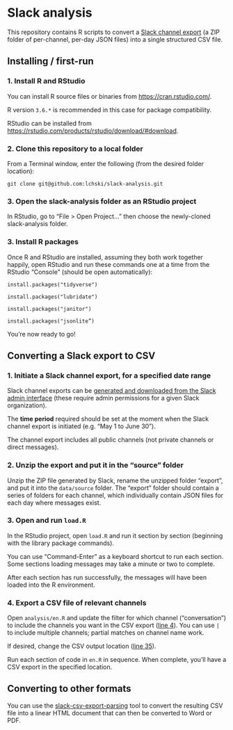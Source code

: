 # Slack analysis

This repository contains R scripts to convert a [Slack channel export](https://slack.com/intl/en-ca/help/articles/204897248-Guide-to-Slack-import-and-export-tools) (a ZIP folder of per-channel, per-day JSON files) into a single structured CSV file.

## Installing / first-run

### 1. Install R and RStudio

You can install R source files or binaries from <https://cran.rstudio.com/>. 

R version `3.6.*` is recommended in this case for package compatibility.

RStudio can be installed from <https://rstudio.com/products/rstudio/download/#download>.

### 2. Clone this repository to a local folder

From a Terminal window, enter the following (from the desired folder location):

```
git clone git@github.com:lchski/slack-analysis.git
```

### 3. Open the slack-analysis folder as an RStudio project

In RStudio, go to “File > Open Project…” then choose the newly-cloned slack-analysis folder. 

### 3. Install R packages

Once R and RStudio are installed, assuming they both work together happily, open RStudio and run these commands one at a time from the RStudio “Console” (should be open automatically):

```
install.packages("tidyverse")

install.packages("lubridate")

install.packages("janitor")

install.packages("jsonlite”)
```

You’re now ready to go!

## Converting a Slack export to CSV

### 1. Initiate a Slack channel export, for a specified date range

Slack channel exports can be [generated and downloaded from the Slack admin interface](https://slack.com/intl/en-ca/help/articles/204897248-Guide-to-Slack-import-and-export-tools) (these require admin permissions for a given Slack organization).

The **time period** required should be set at the moment when the Slack channel export is initiated (e.g. “May 1 to June 30”). 

The channel export includes all public channels (not private channels or direct messages). 

### 2. Unzip the export and put it in the “source” folder

Unzip the ZIP file generated by Slack, rename the unzipped folder “export”, and put it into the `data/source` folder. The “export” folder should contain a series of folders for each channel, which individually contain JSON files for each day where messages exist.

### 3. Open and run `load.R`

In the RStudio project, open `load.R` and run it section by section (beginning with the library package commands).

You can use “Command-Enter” as a keyboard shortcut to run each section. Some sections loading messages may take a minute or two to complete.

After each section has run successfully, the messages will have been loaded into the R environment.

### 4. Export a CSV file of relevant channels

Open `analysis/en.R` and update the filter for which channel (“conversation”) to include the channels you want in the CSV export ([line 4](https://github.com/lchski/slack-analysis/blob/master/analysis/en.R#L4)). You can use `|` to include multiple channels; partial matches on channel name work.

If desired, change the CSV output location ([line 35](https://github.com/lchski/slack-analysis/blob/master/analysis/en.R#L35)). 

Run each section of code in `en.R` in sequence. When complete, you’ll have a CSV export in the specified location. 

## Converting to other formats

You can use the [slack-csv-export-parsing](https://github.com/sboots/slack-csv-export-parsing) tool to convert the resulting CSV file into a linear HTML document that can then be converted to Word or PDF.

